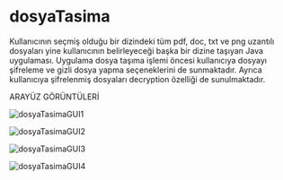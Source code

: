 # dosyaTasima
Kullanıcının seçmiş olduğu bir dizindeki tüm pdf, doc, txt ve png uzantılı dosyaları yine kullanıcının belirleyeceği başka bir dizine taşıyan Java uygulaması.
Uygulama dosya taşıma işlemi öncesi kullanıcıya dosyayı şifreleme ve gizli dosya yapma seçeneklerini de sunmaktadır.
Ayrıca kullanıcıya şifrelenmiş dosyaları decryption özelliği de sunulmaktadır.

ARAYÜZ GÖRÜNTÜLERİ


![dosyaTasimaGUI1](https://github.com/azraoykulukan/dosyaTasima/assets/115402533/a7d195f3-93cc-489a-bb55-1fd8f4cc432b)

![dosyaTasimaGUI2](https://github.com/azraoykulukan/dosyaTasima/assets/115402533/ca0054f9-4721-4f99-bd2a-97ec46b3ca71)

![dosyaTasimaGUI3](https://github.com/azraoykulukan/dosyaTasima/assets/115402533/e269bc72-5b89-4f05-be6d-8ec12bb32101)

![dosyaTasimaGUI4](https://github.com/azraoykulukan/dosyaTasima/assets/115402533/0abd4f79-01f0-4316-bbce-d0fbf64d9521)

